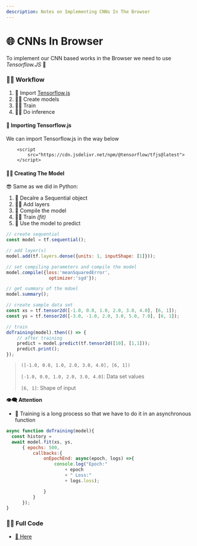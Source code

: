 ```yaml
---
description: Notes on Implementing CNNs In The Browser
---
```


# 🌐 CNNs In Browser

To implement our CNN based works in the Browser we need to use _Tensorflow.JS_ 🚀

### 👷‍♀️ Workflow

1. 🚙 Import [Tensorflow.js](https://js.tensorflow.org/)
2. 👷‍♀️ Create models
3. 👩‍🏫 Train
4. 👩‍⚖️ Do inference

#### 🚙 Importing Tensorflow.js

We can import Tensorflow.js in the way below

```markup
    <script 
        src="https://cdn.jsdelivr.net/npm/@tensorflow/tfjs@latest">
    </script>
```

#### 👷‍♀️ Creating The Model

😎 Same as we did in Python:

1. 🐣 Decalre a Sequential object
2. 👩‍🔧 Add layers
3. 🚀 Compile the model
4. 👩‍🎓 Train _\(fit\)_
5. 🐥 Use the model to predict

```javascript
// create sequential 
const model = tf.sequential();

// add layer(s)
model.add(tf.layers.dense({units: 1, inputShape: [1]}));

// set compiling parameters and compile the model
model.compile({loss:'meanSquaredError', 
                optimizer:'sgd'});

// get summary of the mdoel
model.summary();

// create sample data set
const xs = tf.tensor2d([-1.0, 0.0, 1.0, 2.0, 3.0, 4.0], [6, 1]);
const ys = tf.tensor2d([-3.0, -1.0, 2.0, 3.0, 5.0, 7.0], [6, 1]);

// train
doTraining(model).then(() => {
    // after training
    predict = model.predict(tf.tensor2d([10], [1,1]));
    predict.print();
});
```

> `([-1.0, 0.0, 1.0, 2.0, 3.0, 4.0], [6, 1])`
>
> `[-1.0, 0.0, 1.0, 2.0, 3.0, 4.0]`: Data set values
>
> `[6, 1]`: Shape of input

**👁‍🗨 Attention**

* 🐢 Training is a long process so that we have to do it in an asynchronous function

```javascript
async function doTraining(model){
  const history = 
  await model.fit(xs, ys, 
      { epochs: 500,
          callbacks:{
              onEpochEnd: async(epoch, logs) =>{
                  console.log("Epoch:" 
                      + epoch 
                      + " Loss:" 
                      + logs.loss);

              }
          }
      });
}
```

### 👩‍💻 Full Code

* [🐾 Here](https://github.com/asmaamirkhan/DeepLearningNotes/tree/990b0a5fd130dafe31655c915eb45c9774b8521f/1-HelloWorld/1-TFJS.html)

